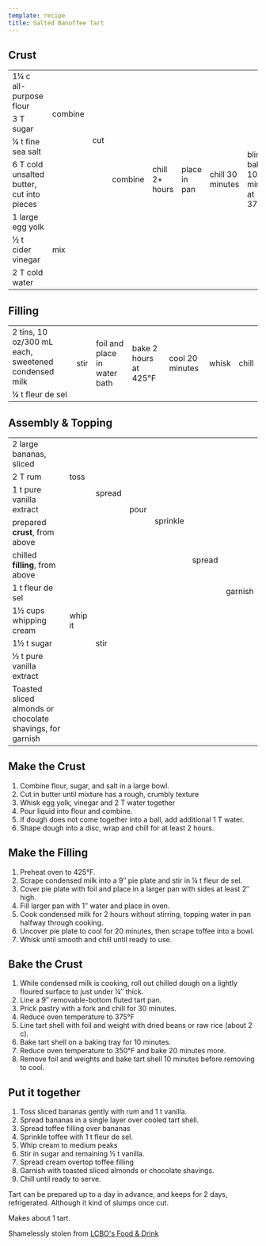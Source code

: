 ```yaml
---
template: recipe
title: Salted Banoffee Tart
---
```


<h2>Crust</h2>

<table>
  <tr>
    <td>1&frac14; c all-purpose flour</td>
    <td rowspan="3">combine</td>
    <td rowspan="4">cut</td>
    <td rowspan="7">combine</td>
    <td rowspan="7">chill 2+ hours</td>
    <td rowspan="7">place in pan</td>
    <td rowspan="7">chill 30 minutes</td>
    <td rowspan="7">blind bake 10 minutes at 375&deg;F</td>
    <td rowspan="7">blind bake 20 minutes at 350&deg;F</td>
    <td rowspan="7">remove foil and continue baking 10 minutes</td>
  </tr>
  <tr>
    <td>3 T sugar</td>
  </tr>
  <tr>
    <td>&frac14; t fine sea salt</td>
  </tr>
  <tr>
    <td>6 T cold unsalted butter, cut into pieces</td>
    <td class="righthide">&nbsp;</td>
  </tr>
  <tr>
    <td>1 large egg yolk</td>
    <td rowspan="3" colspan="2">mix</td>
  </tr>
  <tr>
    <td>&frac12; t cider vinegar</td>
  </tr>
  <tr>
    <td>2 T cold water</td>
  </tr>
</table>

<h2>Filling</h2>

<table>
  <tr>
    <td>2 tins, 10 oz/300 mL each, sweetened condensed milk</td>
    <td rowspan="2">stir</td>
    <td rowspan="2">foil and place in water bath</td>
    <td rowspan="2">bake 2 hours at 425&deg;F</td>
    <td rowspan="2">cool 20 minutes</td>
    <td rowspan="2">whisk</td>
    <td rowspan="2">chill</td>
  </tr>
  <tr>
    <td>&frac14; t fleur de sel</td>
  </tr>
</table>

<h2>Assembly & Topping</h2>
<table>
  <tr>
    <td>2 large bananas, sliced</td>
    <td rowspan="3">toss</td>
    <td rowspan="4">spread</td>
    <td rowspan="5">pour</td>
    <td rowspan="6">sprinkle</td>
    <td rowspan="9">spread</td>
    <td rowspan="10">garnish</td>
  </tr>
  <tr>
    <td>2 T rum</td>
  </tr>
  <tr>
    <td>1 t pure vanilla extract</td>
  </tr>
  <tr>
    <td>prepared <b>crust</b>, from above</td>
    <td class="righthide">&nbsp;</td>
  </tr>
  <tr>
    <td>chilled <b>filling</b>, from above</td>
    <td colspan="2" class="righthide">&nbsp;</td>
  </tr>
  <tr>
    <td>1 t fleur de sel</td>
    <td colspan="3" class="righthide">&nbsp;</td>
  </tr>
  <tr>
    <td>1&frac12; cups whipping cream</td>
    <td>whip it</td>
    <td rowspan="3" colspan="3">stir</td>
  </tr>
  <tr>
    <td>1&frac12; t sugar</td>
    <td rowspan="2" class="righthide">&nbsp;</td>
  </tr>
  <tr>
    <td>&frac12; t pure vanilla extract</td>
  </tr>
  <tr>
    <td>Toasted sliced almonds or chocolate shavings, for garnish</td>
    <td colspan="5" class="righthide">&nbsp;</td>
  </tr>
</table>

<h2>Make the Crust</h2>
<ol>
  <li>Combine flour, sugar, and salt in a large bowl.</li>
  <li>Cut in butter until mixture has a rough, crumbly texture</li>
  <li>Whisk egg yolk, vinegar and 2 T water together</li>
  <li>Pour liquid into flour and combine.</li>
  <li>If dough does not come together into a ball, add additional 1 T
    water.</li>
  <li>Shape dough into a disc, wrap and chill for at least 2 hours.</li>
</ol>

<h2>Make the Filling</h2>
<ol>
  <li>Preheat oven to 425&deg;F.</li>
  <li>Scrape condensed milk into a 9&Prime; pie plate and stir in
    &frac14; t fleur de sel.</li>
  <li>Cover pie plate with foil and place in a larger pan with sides at
    least 2&Prime; high.</li>
  <li>Fill larger pan with 1&Prime; water and place in oven.</li>
  <li>Cook condensed milk for 2 hours without stirring, topping water in
    pan halfway through cooking.</li>
  <li>Uncover pie plate to cool for 20 minutes, then scrape toffee into
    a bowl.</li>
  <li>Whisk until smooth and chill until ready to use.</li>
</ol>

<h2>Bake the Crust</h2>
<ol>
  <li>While condensed milk is cooking, roll out chilled dough on a
    lightly floured surface to just under &frac14;&Prime; thick.</li>
  <li>Line a 9&Prime; removable-bottom fluted tart pan.</li>
  <li>Prick pastry with a fork and chill for 30 minutes.</li>
  <li>Reduce oven temperature to 375&deg;F</li>
  <li>Line tart shell with foil and weight with dried beans or raw rice
    (about 2 c).</li>
  <li>Bake tart shell on a baking tray for 10 minutes.</li>
  <li>Reduce oven temperature to 350&deg;F and bake 20 minutes
    more.</li>
  <li>Remove foil and weights and bake tart shell 10 minutes before removing to cool.</li>
</ol>

<h2>Put it together</h2>
<ol>
  <li>Toss sliced bananas gently with rum and 1 t vanilla.</li>
  <li>Spread bananas in a single layer over cooled tart shell.</li>
  <li>Spread toffee filling over bananas</li>
  <li>Sprinkle toffee with 1 t fleur de sel.</li>
  <li> Whip cream to medium peaks</li>
  <li>Stir in sugar and remaining &frac12; t vanilla.</li>
  <li>Spread cream overtop toffee filling</li>
  <li>Garnish with toasted sliced almonds or chocolate shavings.</li>
  <li>Chill until ready to serve.</li>
</ol>


<p>Tart can be prepared up to a day in advance, and keeps for 2 days,
refrigerated. Although it kind of slumps once cut.</p> <p>Makes about 1
tart.</p>

<p class="confession">Shamelessly stolen from <a
href="https://www.lcbo.com/lcbo/recipe/salted-banoffee-tart/200906073#.Xj4H-b5KiHt">LCBO's
Food &amp; Drink</a></p>
